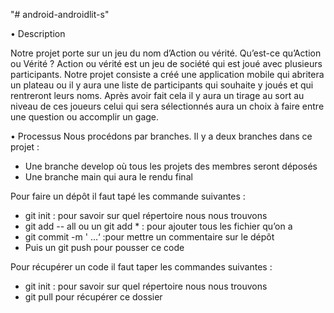 
"# android-androidlit-s"

•	Description

Notre projet porte sur un jeu du nom d’Action ou vérité. Qu’est-ce qu’Action ou Vérité ?  Action ou vérité est un jeu de société qui est joué avec plusieurs participants. Notre projet consiste a créé une application mobile qui abritera un plateau ou il y aura une liste de participants qui souhaite y joués et qui rentreront leurs noms. Après avoir fait cela il y aura un tirage au sort au niveau de ces joueurs celui qui sera sélectionnés aura un choix à faire entre une question ou accomplir un gage. 

•	Processus
Nous procédons par branches. Il y a deux branches dans ce projet :

-	Une branche develop où tous les projets des membres seront déposés
-	Une branche main qui aura le rendu final


Pour faire un dépôt il faut tapé les commande suivantes :

-	 git init : pour savoir sur quel répertoire nous nous trouvons
-	 git add  -- all ou un git add * : pour ajouter tous les fichier qu’on a 
-	 git  commit -m ' …‘ :pour mettre un commentaire sur le dépôt
-	Puis un git push pour pousser ce code  

Pour récupérer un code il faut taper les commandes suivantes :

-	git init : pour savoir sur quel répertoire nous nous trouvons
-	git pull pour récupérer ce dossier

